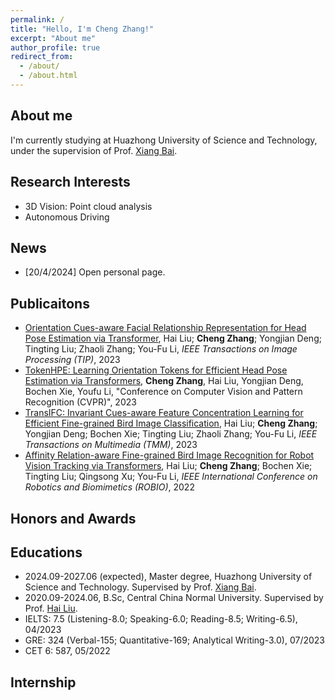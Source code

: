 ```yaml
---
permalink: /
title: "Hello, I'm Cheng Zhang!"
excerpt: "About me"
author_profile: true
redirect_from: 
  - /about/
  - /about.html
---
```


About me  
------

I'm currently studying at Huazhong University of Science and Technology, under the supervision of Prof. [Xiang Bai](https://scholar.google.com/citations?user=UeltiQ4AAAAJ&hl=en).  


Research Interests
------
* 3D Vision: Point cloud analysis  
* Autonomous Driving  



News
------

* [20/4/2024] Open personal page.

Publicaitons
------
* [Orientation Cues-aware Facial Relationship Representation for Head Pose Estimation via Transformer](https://ieeexplore.ieee.org/document/10318055), Hai Liu; **Cheng Zhang**; Yongjian Deng; Tingting Liu; Zhaoli Zhang; You-Fu Li, *IEEE Transactions on Image Processing (TIP)*, 2023
* [TokenHPE: Learning Orientation Tokens for Efficient Head Pose Estimation via Transformers](https://openaccess.thecvf.com/content/CVPR2023/html/Zhang_TokenHPE_Learning_Orientation_Tokens_for_Efficient_Head_Pose_Estimation_via_CVPR_2023_paper.html), **Cheng Zhang**, Hai Liu, Yongjian Deng, Bochen Xie, Youfu Li, "Conference on Computer Vision and Pattern Recognition (CVPR)", 2023
* [TransIFC: Invariant Cues-aware Feature Concentration Learning for Efficient Fine-grained Bird Image Classification](https://ieeexplore.ieee.org/abstract/document/10023961), Hai Liu; **Cheng Zhang**; Yongjian Deng; Bochen Xie; Tingting Liu; Zhaoli Zhang; You-Fu Li, *IEEE Transactions on Multimedia (TMM)*, 2023
* [Affinity Relation-aware Fine-grained Bird Image Recognition for Robot Vision Tracking via Transformers](https://ieeexplore.ieee.org/abstract/document/10011861), Hai Liu; **Cheng Zhang**; Bochen Xie; Tingting Liu; Qingsong Xu; You-Fu Li, *IEEE International Conference on Robotics and Biomimetics (ROBIO)*, 2022

Honors and Awards
------


Educations
------
* 2024.09-2027.06 (expected), Master degree, Huazhong University of Science and Technology. Supervised by Prof. [Xiang Bai](https://scholar.google.com/citations?user=UeltiQ4AAAAJ&hl=en).
* 2020.09-2024.06, B.Sc, Central China Normal University. Supervised by Prof. [Hai Liu](https://scholar.google.com/citations?user=Tjw7zHEAAAAJ&hl=en).
* IELTS: 7.5 (Listening-8.0; Speaking-6.0; Reading-8.5; Writing-6.5), 04/2023
* GRE: 324 (Verbal-155; Quantitative-169; Analytical Writing-3.0), 07/2023
* CET 6: 587, 05/2022


Internship
------




